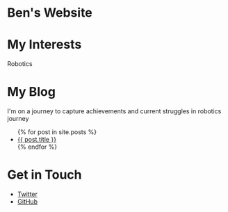 # Ben's Website

# My Interests
Robotics

# My Blog
I'm on a journey to capture achievements and current struggles in robotics journey
<ul>
    {% for post in site.posts %}
        <li>
            <a href="{{ post.url }}">{{ post.title }} </a>
        </li>
    {% endfor %}
</ul>

# Get in Touch
<ul>
<li> <a href="https://twitter.com/{{ site.twitter_username }}">Twitter</a></li>
<li> <a href="https://github.com/{{ site.github_username }}">GitHub</a></li>
</ul>